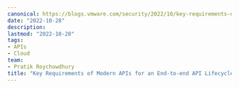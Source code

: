 ```yaml
---
canonical: https://blogs.vmware.com/security/2022/10/key-requirements-of-modern-apis-for-an-end-to-end-api-lifecycle-implementation.html
date: "2022-10-28"
description: 
lastmod: "2022-10-28"
tags:
- APIs
- Cloud
team:
- Pratik Roychowdhury
title: "Key Requirements of Modern APIs for an End-to-end API Lifecycle Implementation"
---
```


<!-- <meta http-equiv="refresh" content="0; url=https://blogs.vmware.com/security/2022/10/key-requirements-of-modern-apis-for-an-end-to-end-api-lifecycle-implementation.html" -->